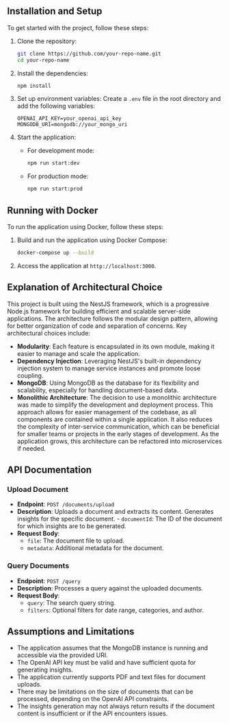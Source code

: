 ## Installation and Setup

To get started with the project, follow these steps:

1. Clone the repository:
   ```bash
   git clone https://github.com/your-repo-name.git
   cd your-repo-name
   ```

2. Install the dependencies:
   ```bash
   npm install
   ```

3. Set up environment variables:
   Create a `.env` file in the root directory and add the following variables:
   ```
   OPENAI_API_KEY=your_openai_api_key
   MONGODB_URI=mongodb://your_mongo_uri
   ```

4. Start the application:
   - For development mode:
     ```bash
     npm run start:dev
     ```
   - For production mode:
     ```bash
     npm run start:prod
     ```

## Running with Docker

To run the application using Docker, follow these steps:

1. Build and run the application using Docker Compose:
   ```bash
   docker-compose up --build
   ```

2. Access the application at `http://localhost:3000`.

## Explanation of Architectural Choice

This project is built using the NestJS framework, which is a progressive Node.js framework for building efficient and scalable server-side applications. The architecture follows the modular design pattern, allowing for better organization of code and separation of concerns. Key architectural choices include:

- **Modularity**: Each feature is encapsulated in its own module, making it easier to manage and scale the application.
- **Dependency Injection**: Leveraging NestJS's built-in dependency injection system to manage service instances and promote loose coupling.
- **MongoDB**: Using MongoDB as the database for its flexibility and scalability, especially for handling document-based data.
- **Monolithic Architecture**: The decision to use a monolithic architecture was made to simplify the development and deployment process. This approach allows for easier management of the codebase, as all components are contained within a single application. It also reduces the complexity of inter-service communication, which can be beneficial for smaller teams or projects in the early stages of development. As the application grows, this architecture can be refactored into microservices if needed.

## API Documentation

### Upload Document
- **Endpoint**: `POST /documents/upload`
- **Description**: Uploads a document and extracts its content. Generates insights for the specific document.  - `documentId`: The ID of the document for which insights are to be generated.
- **Request Body**:
  - `file`: The document file to upload.
  - `metadata`: Additional metadata for the document.


### Query Documents
- **Endpoint**: `POST /query`
- **Description**: Processes a query against the uploaded documents.
- **Request Body**:
  - `query`: The search query string.
  - `filters`: Optional filters for date range, categories, and author.

## Assumptions and Limitations
- The application assumes that the MongoDB instance is running and accessible via the provided URI.
- The OpenAI API key must be valid and have sufficient quota for generating insights.
- The application currently supports PDF and text files for document uploads.
- There may be limitations on the size of documents that can be processed, depending on the OpenAI API constraints.
- The insights generation may not always return results if the document content is insufficient or if the API encounters issues.
